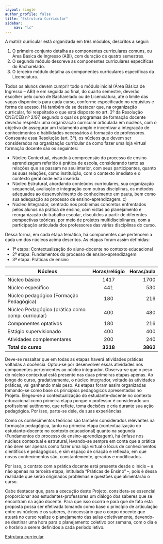 ```yaml
---
layout: single
author_profile: false
title: "Estrutura Curricular"
sidebar:
    nav: "lc"
---
```


A matriz curricular está organizada em três módulos, descritos a seguir: 
1. O primeiro conjunto detalha as componentes curriculares comuns, ou Área Básica de Ingresso (ABI), com duração de quatro semestres. 
2. O segundo módulo descreve as componentes curriculares específicas do Bacharelado. 
3. O terceiro módulo detalha as componentes curriculares específicas da Licenciatura. 
   
Todos os alunos devem cumprir todo o módulo inicial (Área Básica de Ingresso – ABI) e em seguida ao final, do quarto semestre, deverão escolher pelo curso de Bacharelado ou de Licenciatura, até o limite das vagas disponíveis para cada curso, conforme especificado no requisitos e forma de acesso. Há também de se destacar que, na organização curricular, foi respeitado o que está disposto no art. 3º da Resolução CNE/CEB nº 2/97, segundo o qual os programas de formação docente deverão respeitar uma organização curricular articulada em núcleos, com o objetivo de assegurar um tratamento amplo e incentivar a integração de conhecimentos e habilidades necessários à formação de professores. Consoante essa Resolução (art. 3º), os núcleos que devem ser considerados na organização curricular da como fazer uma loja virtual formação docente são os seguintes: 

- Núcleo Contextual, visando à compreensão do processo de ensino-aprendizagem referido à prática de escola, considerando tanto as relações que se passam no seu interior, com seus participantes, quanto as suas relações, como instituição, com o contexto imediato e o contexto geral onde está inserida. 
- Núcleo Estrutural, abordando conteúdos curriculares, sua organização sequencial, avaliação e integração com outras disciplinas, os métodos adequados ao desenvolvimento do conhecimento em pauta, bem como sua adequação ao processo de ensino-aprendizagem. c) 
- Núcleo Integrador, centrado nos problemas concretos enfrentados pelos alunos na prática de ensino, com vistas ao planejamento e reorganização do trabalho escolar, discutidos a partir de diferentes perspectivas teóricas, por meio de projetos multidisciplinares, com a participação articulada dos professores das várias disciplinas do curso. 
  
Dessa forma, em cada etapa temática, há componentes que pertencem a cada um dos núcleos acima descritos. As etapas foram assim definidas: 
- 1ª etapa: Contextualização do aluno-docente no contexto educacional 
- 2ª etapa: Fundamentos do processo de ensino-aprendizagem 
- 3ª etapa: Práticas de ensino


| Núcleos        | Horas/relógio           | Horas/aula |
| ------------- |:-------------:| -----:|
| Núcleo básico    | 1417 | 1700 |
| Núcleo específico      | 441      |   530 |
| Núcleo pedagógico (Formação Pedagógica) | 180      |    216 |
| Núcleo Pedagógico (prática como comp. curricular) |400      |    480 |
| Componentes optativos | 180 | 216 |
| Estágio supervisionado | 400 | 400 |
| Atividades complementares | 200 | 240 |
| **Total do curso** | **3218** | **3862** |


Deve-se ressaltar que em todas as etapas haverá atividades práticas voltadas à docência. Optou-se por desenvolver essas atividades nos componentes pertencentes ao núcleo integrador. Observa-se que o peso do núcleo contextual está presente nas duas primeiras etapas apenas. Ao longo do curso, gradativamente, o núcleo integrador, voltado às atividades práticas, vai ganhando mais peso. As etapas foram assim organizadas tomando-se como base os princípios pedagógicos apresentados no Projeto. Elegeu-se a contextualização do estudante-docente no contexto educacional como primeira etapa porque o professor é considerado um profissional autônomo, que reflete, toma decisões e cria durante sua ação pedagógica. Por isso, parte-se dele, de suas experiências. 

Como os conhecimentos teóricos são também considerados relevantes na formação pedagógica, tanto na primeira etapa (contextualização do estudante-docente no contexto educacional) quanto na segunda (Fundamentos do processo de ensino-aprendizagem), há ênfase nos núcleos contextual e estrutural, levando-se sempre em conta que a prática não deve ser apenas como fazer uma loja virtual o lócus de conhecimentos científicos e pedagógicos, e sim espaço de criação e reflexão, em que novos conhecimentos são, constantemente, gerados e modificados. 

Por isso, o contato com a prática docente está presente desde o início – e não apenas na terceira etapa, intitulada “Práticas de Ensino” –, pois é dessa realidade que serão originados problemas e questões que alimentarão o curso. 

Cabe destacar que, para a execução deste Projeto, considera-se essencial proporcionar aos estudantes-professores um diálogo dos saberes que se encontram na ação docente. Para que isso ocorra e para que de fato esta proposta possa ser efetivada tomando como base o princípio de articulação entre os núcleos e os saberes, é necessário que o corpo docente que atuará no curso realize o planejamento das aulas coletivamente, devendo-se destinar uma hora para o planejamento coletivo por semana, com o dia e o horário a serem definidos a cada período letivo.

[Estrutura curricular]({{site.url}}/assets/lc/estrutura-curricular.png)
